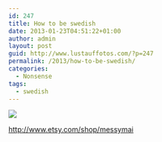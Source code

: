 ```yaml
---
id: 247
title: How to be swedish
date: 2013-01-23T04:51:22+01:00
author: admin
layout: post
guid: http://www.lustauffotos.com/?p=247
permalink: /2013/how-to-be-swedish/
categories:
  - Nonsense
tags:
  - swedish
---
```

![](http://img0.etsystatic.com/002/0/6028893/il_570xN.382476080_ao9f.jpg)

<http://www.etsy.com/shop/messymai>